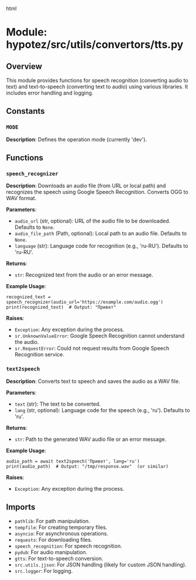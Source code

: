html
<h1>Module: hypotez/src/utils/convertors/tts.py</h1>

<h2>Overview</h2>
<p>This module provides functions for speech recognition (converting audio to text) and text-to-speech (converting text to audio) using various libraries.  It includes error handling and logging.</p>

<h2>Constants</h2>

<h3><code>MODE</code></h3>

<p><strong>Description</strong>: Defines the operation mode (currently 'dev').</p>


<h2>Functions</h2>

<h3><code>speech_recognizer</code></h3>

<p><strong>Description</strong>: Downloads an audio file (from URL or local path) and recognizes the speech using Google Speech Recognition. Converts OGG to WAV format.</p>

<p><strong>Parameters</strong>:</p>
<ul>
  <li><code>audio_url</code> (str, optional): URL of the audio file to be downloaded. Defaults to <code>None</code>.</li>
  <li><code>audio_file_path</code> (Path, optional): Local path to an audio file. Defaults to <code>None</code>.</li>
  <li><code>language</code> (str): Language code for recognition (e.g., 'ru-RU'). Defaults to 'ru-RU'.</li>
</ul>

<p><strong>Returns</strong>:</p>
<ul>
  <li><code>str</code>: Recognized text from the audio or an error message.</li>
</ul>

<p><strong>Example Usage</strong>:</p>
<pre><code class="language-python">recognized_text = speech_recognizer(audio_url='https://example.com/audio.ogg')
print(recognized_text)  # Output: "Привет"
</code></pre>

<p><strong>Raises</strong>:</p>
<ul>
  <li><code>Exception</code>: Any exception during the process.</li>
  <li><code>sr.UnknownValueError</code>: Google Speech Recognition cannot understand the audio.</li>
  <li><code>sr.RequestError</code>: Could not request results from Google Speech Recognition service.</li>
</ul>


<h3><code>text2speech</code></h3>

<p><strong>Description</strong>: Converts text to speech and saves the audio as a WAV file.</p>

<p><strong>Parameters</strong>:</p>
<ul>
  <li><code>text</code> (str): The text to be converted.</li>
  <li><code>lang</code> (str, optional): Language code for the speech (e.g., 'ru'). Defaults to 'ru'.</li>
</ul>

<p><strong>Returns</strong>:</p>
<ul>
  <li><code>str</code>: Path to the generated WAV audio file or an error message.</li>
</ul>

<p><strong>Example Usage</strong>:</p>
<pre><code class="language-python">audio_path = await text2speech('Привет', lang='ru')
print(audio_path)  # Output: "/tmp/response.wav"  (or similar)
</code></pre>

<p><strong>Raises</strong>:</p>
<ul>
  <li><code>Exception</code>: Any exception during the process.</li>
</ul>


<h2>Imports</h2>
<ul>
  <li><code>pathlib</code>: For path manipulation.</li>
  <li><code>tempfile</code>: For creating temporary files.</li>
  <li><code>asyncio</code>: For asynchronous operations.</li>
  <li><code>requests</code>: For downloading files.</li>
  <li><code>speech_recognition</code>: For speech recognition.</li>
  <li><code>pydub</code>: For audio manipulation.</li>
  <li><code>gtts</code>: For text-to-speech conversion.</li>
  <li><code>src.utils.jjson</code>: For JSON handling (likely for custom JSON handling).</li>
  <li><code>src.logger</code>: For logging.</li>
</ul>